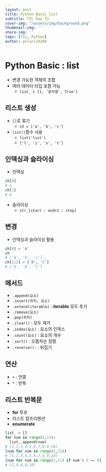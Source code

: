```yaml
---
layout: post
title: Python Basic list
subtitle: TIL Day 73
cover-img: "/assets/img/background.png"
thumbnail-img: ''
share-img: ''
tags: [TIL, Python]
author: polaris0208
---
```


# Python Basic : list
- 변경 가능한 객체의 조합
- 여러 데이터 타입 포함 가능
  - `list_ = [1, '문자열', True']`

## 리스트 생성
- `[]`로 묶기
  - `ch = ['a', 'b', 'c']`
- `list()`함수 사용
  - `list('list')`
  - `['l', 'i', 's', 't']`

## 인덱싱과 슬라이싱
- 인덱싱

```py
ch[0]
# a
ch[1]
# b
```

- 슬라이싱
  - `str_[start : end+1 : step]`

## 변경
- 인덱싱과 슬라이싱 활용

```py
ch[0] = 'A'
ch
# ['A', 'b', 'c']
ch[1:2] = ['B', 'C']
# ['A', 'B', 'C']
```

## 메서드
- `.append(요소)`
- `.insert(위치, 요소)`
- `.extend(iterable)` : **iterable** 모두 추가
- `.remove(요소)`
- `.pop(위치)`
- `.clear()` : 모두 제거
- `.index(요소)` : 요소의 인덱스
- `.count(요소)` : 요소의 개수
- `.sort()` : 오름차순 정렬
- `.reverse():` : 뒤집기

## 연산
- `+` : 연결
- `*` : 반복

## 리스트 반복문
- **for** 루프
- 리스트 컴프리헨션
- **enumerate**

```py
list_ = []
for num in range(1,11):
  list_.append(num)
# [1,2,3,4,5,6,7,8,9,10]
[num for num in range(1,11)]
# [1,2,3,4,5,6,7,8,9,10]
[num for num in range(1,11) if num % 2 == 0]
# [2,4,6,8,10]
```